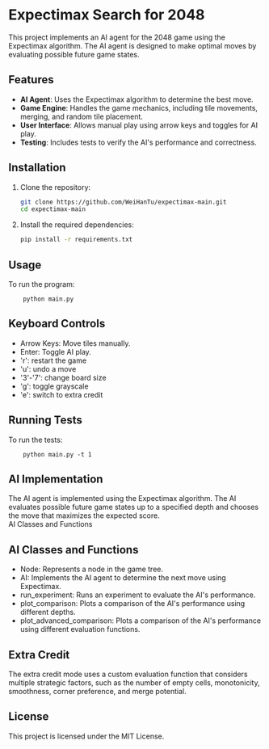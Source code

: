# Expectimax Search for 2048

This project implements an AI agent for the 2048 game using the Expectimax algorithm. The AI agent is designed to make optimal moves by evaluating possible future game states.

## Features

- **AI Agent**: Uses the Expectimax algorithm to determine the best move.
- **Game Engine**: Handles the game mechanics, including tile movements, merging, and random tile placement.
- **User Interface**: Allows manual play using arrow keys and toggles for AI play.
- **Testing**: Includes tests to verify the AI's performance and correctness.

## Installation

1. Clone the repository:
    ```sh
    git clone https://github.com/WeiHanTu/expectimax-main.git
    cd expectimax-main
    ```

2. Install the required dependencies:
    ```sh
    pip install -r requirements.txt
    ```

Usage
-----
To run the program:
```
    python main.py
```

## Keyboard Controls
- Arrow Keys: Move tiles manually.
- Enter: Toggle AI play.
- 'r': restart the game
- 'u': undo a move
- '3'-'7': change board size
- 'g': toggle grayscale
- 'e': switch to extra credit

## Running Tests
To run the tests:
```
    python main.py -t 1
```

## AI Implementation
The AI agent is implemented using the Expectimax algorithm. The AI evaluates possible future game states up to a specified depth and chooses the move that maximizes the expected score.  
AI Classes and Functions

## AI Classes and Functions
- Node: Represents a node in the game tree. 
- AI: Implements the AI agent to determine the next move using Expectimax. 
- run_experiment: Runs an experiment to evaluate the AI's performance. 
- plot_comparison: Plots a comparison of the AI's performance using different depths. 
- plot_advanced_comparison: Plots a comparison of the AI's performance using different evaluation functions.

## Extra Credit
The extra credit mode uses a custom evaluation function that considers multiple strategic factors, such as the number of empty cells, monotonicity, smoothness, corner preference, and merge potential.

## License
This project is licensed under the MIT License.
